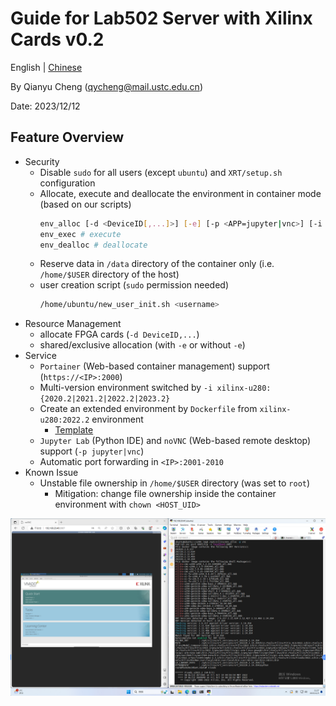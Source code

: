# Guide for Lab502 Server with Xilinx Cards v0.2

English | [Chinese](./README_CN.md)

By Qianyu Cheng (qycheng@mail.ustc.edu.cn) 

Date: 2023/12/12
## Feature Overview
- Security
  - Disable `sudo` for all users (except `ubuntu`) and `XRT/setup.sh` configuration
  - Allocate, execute and deallocate the environment in container mode (based on our scripts)
    ```bash
    env_alloc [-d <DeviceID[,...]>] [-e] [-p <APP=jupyter|vnc>] [-i <IMAGE_NAME>] # allocate
    env_exec # execute
    env_dealloc # deallocate
    ```
  - Reserve data in `/data` directory of the container only (i.e. `/home/$USER` directory of the host)
  - user creation script (`sudo` permission needed)
    ```bash
    /home/ubuntu/new_user_init.sh <username>
    ```
- Resource Management
  - allocate FPGA cards (`-d DeviceID,...`)
  - shared/exclusive allocation (with `-e` or without `-e`)
- Service
  - `Portainer` (Web-based container management) support (`https://<IP>:2000`)
  - Multi-version environment switched by `-i xilinx-u280:{2020.2|2021.2|2022.2|2023.2}`
  - Create an extended environment by `Dockerfile` from `xilinx-u280:2022.2` environment
    - [Template](./Dockerfile) 
  - `Jupyter Lab` (Python IDE) and `noVNC` (Web-based remote desktop) support (`-p jupyter|vnc`)
  - Automatic port forwarding in `<IP>:2001-2010`
- Known Issue
  - Unstable file ownership in `/home/$USER` directory (was set to `root`)
    - Mitigation: change file ownership inside the container environment with `chown <HOST_UID>`

![](image.png)
